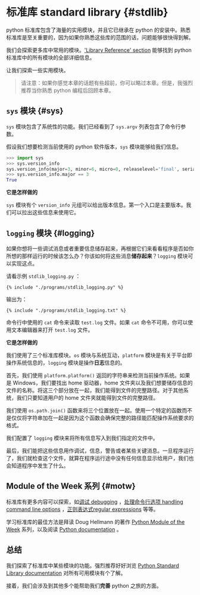 # 标准库 standard library {#stdlib}

python 标准库包含了海量的实用模块，并且它已继承在 python 的安装中。熟悉标准库是至关重要的，因为如果你熟悉这些库的范围的话，问题能够很快得到解。

我们会探索更多库中常用的模块。['Library Reference' section](http://docs.python.org/3/library/) 能够找到 python 标准库中的所有模块的全部详细信息。

让我们探索一些实用模块。

> 请注意：如果你感觉本章的话题有些超前，你可以略过本章。但是，我强烈推荐当你熟悉 python 编程后回顾本章。

## `sys` 模块 {#sys}

`sys` 模块包含了系统性的功能。我们已经看到了 `sys.argv` 列表包含了命令行参数。

假设我们想要检测当前使用的 python 软件版本，`sys` 模块能够给我们信息。

<!-- The output should match pythonVersion variable in book.json -->
```python
>>> import sys
>>> sys.version_info
sys.version_info(major=3, minor=6, micro=0, releaselevel='final', serial=0)
>>> sys.version_info.major == 3
True
```

**它是怎样做的**

`sys` 模块有个 `version_info` 元组可以给出版本信息。第一个入口是主要版本。我们可以拉出这些信息来使用它。

## `logging` 模块 {#logging}

如果你想将一些调试消息或者重要信息储存起来，再根据它们来看看程序是否如你所想的那样运行的时候该怎么办？你该如何将这些消息**储存起来**？`logging` 模块可以实现这点。

请看示例 `stdlib_logging.py` ：

<pre><code class="lang-python">{% include "./programs/stdlib_logging.py" %}</code></pre>

输出为：

<pre><code>{% include "./programs/stdlib_logging.txt" %}</code></pre>

命令行中使用的 `cat` 命令来读取 `test.log` 文件。如果 `cat` 命令不可用，你可以使用文本编辑器来打开 `test.log` 文件。

**它是怎样做的**

我们使用了三个标准库模块。`os` 模块与系统互动，`platform` 模块是有关于平台即操作系统信息的，`logging` 模块是操作**日志**信息的。

首先，我们使用 `platform.platform()` 返回的字符串来检测当前操作系统。如果是 Windows，我们要找出 home 驱动器，home 文件夹以及我们想要储存信息的文件的名称。将这三个部分放在一起，我们能得到文件的完整路径。对于其他系统，我们只要知道用户的 home 文件夹就能得到文件的完整路径。

我们使用 `os.path.join()` 函数来将三个位置放在一起。使用一个特定的函数而不是仅仅将字符串加在一起是因为这个函数会确保完整的路径能匹配操作系统要求的格式。

我们配置了 `logging` 模块来将所有信息写入到我们指定的文件中。

最后，我们能把这些信息用作调试，信息，警告或者某些关键消息。一旦程序运行了，我们就检查这个文件，就算在程序运行途中没有任何信息显示给用户，我们也会知道程序中发生了什么。

## Module of the Week 系列 {#motw}

标准库有更多内容可以探索，如[调试 debugging](http://docs.python.org/3/library/pdb.html) ，[处理命令行选项 handling command line options](http://docs.python.org/3/library/argparse.html) ，[正则表达式regular expressions](http://docs.python.org/3/library/re.html) 等等。

学习标准库的最佳方法是拜读 Doug Hellmann 的著作 [Python Module of the Week](http://pymotw.com/2/contents.html) 系列，以及阅读 [Python documentation](http://docs.python.org/3/) 。

## 总结

我们探索了标准库中某些模块的功能。强烈推荐好好浏览 [Python Standard Library documentation](http://docs.python.org/3/library/) 对所有可用模块有个了解。

接着，我们会涉及到其他多个能帮助我们**完善** python 之旅的方面。
